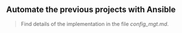 ## Automate the previous projects with Ansible

> Find details of the implementation in the file *config_mgt.md*.    
 
       
   
  
      
       
          
